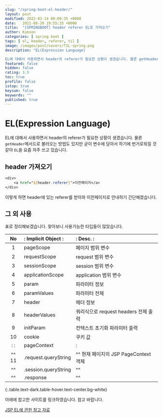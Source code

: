 ```yaml
---
slug: "/spring-boot-el-header/"
layout: post
modified: 2022-03-14 00:09:35 +0000
date:   2021-08-20 19:55:35 +0000
title:  "[SPRINGBOOT] header referer EL로 가져오기"
author: Kimson
categories: [ spring boot ]
tags: [ el, header, referer, til ]
image: /images/post/covers/TIL-spring.png
description: "EL(Expression Language)

EL에 대해서 사용하면서 header의 referer가 필요한 상황이 생겼습니다. 물론 getHeader메서드로 불러오는 방법도 있지만 굳이 변수에 담아서 하기에 번거로워질 것 같아 EL을 요즘 자주 쓰고 있습니다."
featured: false
hidden: false
rating: 3.5
toc: true
profile: false
istop: true
keysum: false
keywords: ""
published: true
---
```


# EL(Expression Language)

EL에 대해서 사용하면서 header의 referer가 필요한 상황이 생겼습니다. 물론 `getHeader`메서드로 불러오는 방법도 있지만 굳이 변수에 담아서 하기에 번거로워질 것 같아 `EL`을 요즘 자주 쓰고 있습니다.

## header 가져오기

```jsp
<div>
    <a href="${header.referer}">이전페이지</a>
</div>
```

이렇게 하면 header에 있는 referer를 받아와 이전페이지로 안내하기 간단해졌습니다.

## 그 외 사용

표로 정리해보겠습니다. 찾아보니 사용가능한 타입들이 많았습니다.

|     No    | : Implicit Object  :| :       Desc.    : |
| :-------: | :------------------ | :----------------- |
|     1     | pageScope           | 페이지 범위 변수    |
|     2     | requestScope        |request 범위 변수    |
|     3     | sessionScope        |session 범위 변수    |
|     4     | applicationScope    |application 범위 변수|
|     5     | param               |파라미터 정보        |
|     6     | paramValues         |파라미터 전체        |
|     7     | header              |헤더 정보            |
|     8     | headerValues        |쿼리식으로 request headers 전체 출력|
|     9     | initParam           |컨텍스트 초기화 파라미터 출력|
|     10    | cookie              |쿠키 값              |
| :       : | pageContext         | :                   |
|^^   11    | .request.queryString|^^ 현재 페이지의 JSP PageContext 객체  |
|^^         | .session.queryString|^^                   |
|^^         | .response           |^^                   |
{:.table.text-dark.table-hover.text-center.bg-white}

아래에 참고한 사이트를 링크하였습니다. 참고 바랍니다.

[JSP EL에 관한 참고 자료](https://www.tutorialspoint.com/jsp/jsp_expression_language.htm)